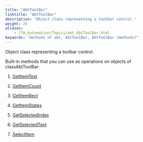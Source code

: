 ```yaml
--- 
title: "AbtToolBar"
linktitle: "AbtToolBar"
description: "Object class representing a toolbar control."
weight: 25
aliases: 
    - /TA_Automation/Topics/abt_AbtToolBar.html
keywords: "methods of abt, AbtToolBar, AbtToolBar (methods)"
---
```


Object class representing a toolbar control.

Built-in methods that you can use as operations on objects of classAbtToolBar:

1.  [GetItemText](/TA_Automation/Topics/abt_GetItemText_15.html)  

2.  [GetItemCount](/TA_Automation/Topics/abt_GetItemCount_15.html)  

3.  [GetItemRect](/TA_Automation/Topics/abt_GetItemRect_15.html)  

4.  [GetItemStates](/TA_Automation/Topics/abt_GetItemStates_15.html)  

5.  [GetSelectedIndex](/TA_Automation/Topics/abt_GetSelectedIndex_15.html)  

6.  [GetSelectedText](/TA_Automation/Topics/abt_GetSelectedText_15.html)  

7.  [SelectItem](/TA_Automation/Topics/abt_SelectItem_15.html)  





